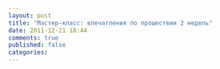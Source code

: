 ```yaml
---
layout: post
title: "Мастер-класс: впечатления по прошествии 2 недель"
date: 2011-12-21 18:44
comments: true
published: false
categories: 
---
```



